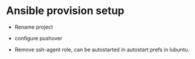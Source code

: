Ansible provision setup
=======================

- Rename project

- configure pushover

- Remove ssh-agent role, can be autostarted in autostart prefs in lubuntu.

